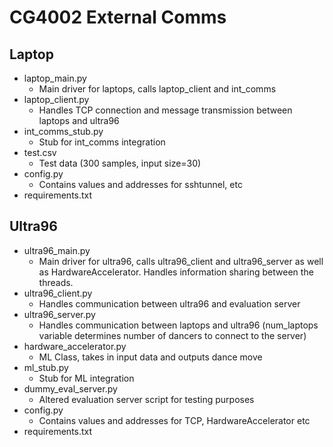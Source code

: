 # CG4002 External Comms

## Laptop
- laptop_main.py
  - Main driver for laptops, calls laptop_client and int_comms
- laptop_client.py
  - Handles TCP connection and message transmission between laptops and ultra96
- int_comms_stub.py
  - Stub for int_comms integration
- test.csv
  - Test data (300 samples, input size=30)
- config.py
  - Contains values and addresses for sshtunnel, etc
- requirements.txt

## Ultra96
- ultra96_main.py
  - Main driver for ultra96, calls ultra96_client and ultra96_server as well as HardwareAccelerator. Handles information sharing between the threads.
- ultra96_client.py
  - Handles communication between ultra96 and evaluation server
- ultra96_server.py
  - Handles communication between laptops and ultra96 (num_laptops variable determines number of dancers to connect to the server)
- hardware_accelerator.py
  - ML Class, takes in input data and outputs dance move
- ml_stub.py
  - Stub for ML integration
- dummy_eval_server.py
  - Altered evaluation server script for testing purposes
- config.py
  - Contains values and addresses for TCP, HardwareAccelerator etc
- requirements.txt
